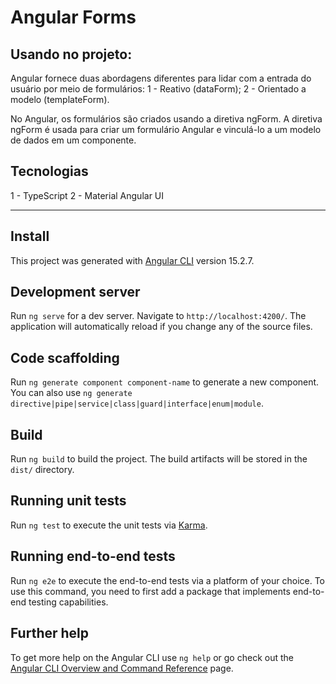 # Angular Forms

## Usando no projeto:
Angular fornece duas abordagens diferentes para lidar com a entrada do usuário por meio de formulários: 
1 - Reativo (dataForm); 
2 - Orientado a modelo (templateForm). 

No Angular, os formulários são criados usando a diretiva ngForm. A diretiva ngForm é usada para criar um formulário Angular e vinculá-lo a um modelo de dados em um componente. 

## Tecnologias
1 - TypeScript
2 - Material Angular UI

____________________________________________________________________________________________________
## Install 

This project was generated with [Angular CLI](https://github.com/angular/angular-cli) version 15.2.7.

## Development server

Run `ng serve` for a dev server. Navigate to `http://localhost:4200/`. The application will automatically reload if you change any of the source files.

## Code scaffolding

Run `ng generate component component-name` to generate a new component. You can also use `ng generate directive|pipe|service|class|guard|interface|enum|module`.

## Build

Run `ng build` to build the project. The build artifacts will be stored in the `dist/` directory.

## Running unit tests

Run `ng test` to execute the unit tests via [Karma](https://karma-runner.github.io).

## Running end-to-end tests

Run `ng e2e` to execute the end-to-end tests via a platform of your choice. To use this command, you need to first add a package that implements end-to-end testing capabilities.

## Further help

To get more help on the Angular CLI use `ng help` or go check out the [Angular CLI Overview and Command Reference](https://angular.io/cli) page.
